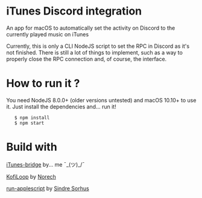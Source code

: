 # iTunes Discord integration
An app for macOS to automatically set the activity on Discord to the currently played music on iTunes

Currently, this is only a CLI NodeJS script to set the RPC in Discord as it's not finished. There is still a lot of things to implement, such  as a way to properly close the RPC connection and, of course, the interface.

# How to run it ?
You need NodeJS 8.0.0+ (older versions untested) and macOS 10.10+ to use it. Just install the dependencies and... run it!
    
       $ npm install
       $ npm start
       
       
# Build with

[iTunes-bridge](https://github.com/AngryKiller/iTunes-bridge) by... me ¯\_(ツ)_/¯

[KofiLoop](https://github.com/Norech/kofiloop) by [Norech](https://github.com/Norech)

[run-applescript](https://github.com/sindresorhus/run-applescript) by [Sindre Sorhus](https://github.com/sindresorhus)